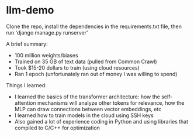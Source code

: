 # llm-demo
Clone the repo, install the dependencies in the requirements.txt file, then run 'django manage.py runserver'

A brief summary:
- 100 million weights/biases
- Trained on 35 GB of text data (pulled from Common Crawl)
- Took $15-20 dollars to train (using cloud resources)
- Ran 1 epoch (unfortunately ran out of money I was willing to spend)

Things I learned:
- I learned the basics of the transformer architecture: how the self-attention mechanisms will analyze other tokens for relevance, how the MLP can draw connections between vector embeddings, etc
- I learned how to train models in the cloud using SSH keys
- Also gained a lot of experience coding in Python and using libraries that compiled to C/C++ for optimization

